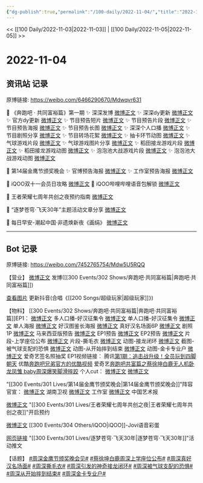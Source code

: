 ```yaml
---
{"dg-publish":true,"permalink":"/100-daily/2022-11-04/","title":"2022-11-04"}
---
```



<< [[100 Daily/2022-11-03\|2022-11-03]] | [[100 Daily/2022-11-05\|2022-11-05]] >>

# 2022-11-04

## 资讯站 记录

原博链接: https://weibo.com/6466290670/Mdwqvr631

💫 《奔跑吧 · 共同富裕篇》第一期
✨ 深深发博 [微博正文](https://m.weibo.cn/6466290670/4832174668521008)
✨ 深深dy更新 [微博正文](https://m.weibo.cn/6466290670/4832145795189501)
✨ 官方dy更新 [微博正文](https://m.weibo.cn/6466290670/4832143090389340)
✨ 节目预告短片 [微博正文](https://m.weibo.cn/6466290670/4832045756845284)
✨ 节目预告片段 [微博正文](https://m.weibo.cn/6466290670/4832135401703279)
✨ 节目预告海报 [微博正文](https://m.weibo.cn/6466290670/4832024336800873)
✨ 节目预告长图 [微博正文](https://m.weibo.cn/6466290670/4832039066672582)
✨ 深深个人口播 [微博正文](https://m.weibo.cn/6466290670/4832033701888252)
✨ 节目剧照分享 [微博正文](https://m.weibo.cn/6466290670/4832060689095154)
✨ 节目转场花絮 [微博正文](https://m.weibo.cn/6466290670/4832069999921782)
✨ 抽卡环节动图 [微博正文](https://m.weibo.cn/6466290670/4832217265865277)
✨ 气球游戏片段 [微博正文](https://m.weibo.cn/6466290670/4832211147167228)
✨ 气球游戏图片分享 [微博正文](https://m.weibo.cn/6466290670/4832210722758029)
✨ 稻田接龙游戏片段 [微博正文](https://m.weibo.cn/6466290670/4832210777277790)
✨ 稻田接龙游戏动图 [微博正文](https://m.weibo.cn/6466290670/4832211066429019)
✨ 泡泡池大战游戏片段 [微博正文](https://m.weibo.cn/6466290670/4832214502348537)
✨ 泡泡池大战游戏动图 [微博正文](https://m.weibo.cn/6466290670/4832210451172819)

💫 第14届金鹰节颁奖晚会
✨ 官博预告海报 [微博正文](https://m.weibo.cn/6466290670/4832025149707689)
✨ 工作室预告海报 [微博正文](https://m.weibo.cn/6466290670/4832027109752951)

💫 iQOO双十一会员日攻略 [微博正文](https://m.weibo.cn/6466290670/4832039452279697)
💫 iQOO哔哩哔哩语音包解锁 [微博正文](https://m.weibo.cn/6466290670/4832136644001849)

💫 王者荣耀七周年共创之夜预约指南 [微博正文](https://m.weibo.cn/6466290670/4832042569958175)

💫 “逐梦苍穹·飞天30年”主题活动文章分享 [微博正文](https://m.weibo.cn/6466290670/4832140393449970)

💫 每日早安-潮起中国·非遗焕新夜《画绢》 [微博正文](https://m.weibo.cn/6466290670/4831991708518118)

---
## Bot 记录

原博链接: https://weibo.com/7452765754/Mdw5U5RQQ

【营业】
[微博正文](http://weibo.com/1736988591/MduWje0Gw) 发博([[300 Events/302 Shows/奔跑吧·共同富裕篇\|奔跑吧·共同富裕篇]])

[查看图片](https://wx3.sinaimg.cn/large/0088n2Pggy1h7thevimrzj30qk1bygph.jpg) 更新抖音(合唱《[[200 Songs/超级玩家\|超级玩家]]》)

【物料】
[[300 Events/302 Shows/奔跑吧·共同富裕篇\|奔跑吧·共同富裕篇]]EP1：
[微博正文](https://weibo.com/5242381821/Mdr7V48dV) 多人口播-好汉征集令
[微博正文](https://weibo.com/5242381821/MdrdBiJ8v) 单人口播-好汉征集令
[微博正文](https://weibo.com/5242381821/Mdr1S5mxI) 单人海报
[微博正文](https://weibo.com/5242381821/Mdrqgq0rP) 好汉图鉴长海报
[微博正文](http://weibo.com/1642904381/Mdtq1rpEF) 真好汉名场面6P
[微博正文](https://weibo.com/5242381821/MdrIA2X9E) 剧照1P
[微博正文](http://weibo.com/1371117067/Mdh1v8FfK) 马来西亚版预告
[微博正文](https://weibo.com/5242381821/MdrCngNET) EP1预告
[微博正文](https://weibo.com/5242381821/Mdw3ke6K1) EP2预告
[微博正文](https://weibo.com/5242381821/Mdsfnfi1p) 片段-上学座位公布
[微博正文](https://weibo.com/5242381821/MdtWUDSGO) 片段-撕毛衣
[微博正文](https://weibo.com/5242381821/Mdvtgt72i) 动图-接龙闭环
[微博正文](https://weibo.com/5242381821/MdvB0qjjX) 截图-被气球支配的恐惧
[微博正文](https://weibo.com/5242381821/MdvUqvRdt) 动图-从开始摔到结束
[微博正文](https://weibo.com/5242381821/MdvXPaWhc) 动图-金卡专业户
[微博正文](http://weibo.com/1731986465/Mdtsm1NyO) 爱奇艺签名照抽奖
EP1视频链接：
腾讯[第1期：追击战升级！全员玩到四脚朝天](https://weibo.cn/sinaurl?u=https%3A%2F%2Fv.qq.com%2Fx%2Fcover%2Fmzc00200my8s5sr%2Fw0044vllwhj.html)
优酷[奔跑吧兄弟官方的优酷视频](https://weibo.cn/sinaurl?u=https%3A%2F%2Fv.youku.com%2Fv_show%2Fid_XNTkxNjY1NzA4NA%3D%3D.html)
爱奇艺[奔跑吧共富篇之蔡徐坤白鹿无人机卧龙凤雏 baby周深爆笑脚滑摔跤](https://weibo.cn/sinaurl?u=https%3A%2F%2Fwww.iqiyi.com%2Fv_13m2jplhue4.html)
个人cut：
[微博正文](http://weibo.com/1591169702/MdvMUwnHl)
[微博正文](http://weibo.com/1371117067/MdvTM38VZ)

"[[300 Events/301 Lives/第14届金鹰节颁奖晚会\|第14届金鹰节颁奖晚会]]"阵容官宣：
[微博正文](https://weibo.com/1638629382/Mdr4h2aJr) 湖南卫视
[微博正文](http://weibo.com/7478855230/Mdr7Xapnp) 工作室
[微博正文](http://weibo.com/1943724947/Mdr7dBE2O) 中国艺术报

[微博正文](http://weibo.com/6466290670/MdrzyFMzJ) "[[300 Events/301 Lives/王者荣耀七周年共创之夜\|王者荣耀七周年共创之夜]]"开启预约

[微博正文](http://weibo.com/6378846558/MdtG5kp4B) [[300 Events/304 Others/iQOO\|iQOO]]-Jovi语音彩蛋

[网页链接](https://weibo.cn/sinaurl?u=https%3A%2F%2Fmp.weixin.qq.com%2Fs%2FOuZWKqhD_mitFTM18QxEyw) "[[300 Events/301 Lives/逐梦苍穹·飞天30年\|逐梦苍穹·飞天30年]]"活动推文

【话题】
[#周深金鹰节颁奖晚会见#](https://s.weibo.com/weibo?q=%23%E5%91%A8%E6%B7%B1%E9%87%91%E9%B9%B0%E8%8A%82%E9%A2%81%E5%A5%96%E6%99%9A%E4%BC%9A%E8%A7%81%23)
[#蔡徐坤白鹿周深上学座位公布#](https://s.weibo.com/weibo?q=%23%E8%94%A1%E5%BE%90%E5%9D%A4%E7%99%BD%E9%B9%BF%E5%91%A8%E6%B7%B1%E4%B8%8A%E5%AD%A6%E5%BA%A7%E4%BD%8D%E5%85%AC%E5%B8%83%23)
[#周深真好汉名场面#](https://s.weibo.com/weibo?q=%23%E5%91%A8%E6%B7%B1%E7%9C%9F%E5%A5%BD%E6%B1%89%E5%90%8D%E5%9C%BA%E9%9D%A2%23)
[#周深撕毛衣#](https://s.weibo.com/weibo?q=%23%E5%91%A8%E6%B7%B1%E6%92%95%E6%AF%9B%E8%A1%A3%23)
[#周深引发的神奇接龙闭环#](https://s.weibo.com/weibo?q=%23%E5%91%A8%E6%B7%B1%E5%BC%95%E5%8F%91%E7%9A%84%E7%A5%9E%E5%A5%87%E6%8E%A5%E9%BE%99%E9%97%AD%E7%8E%AF%23)
[#周深被气球支配的恐惧#](https://s.weibo.com/weibo?q=%23%E5%91%A8%E6%B7%B1%E8%A2%AB%E6%B0%94%E7%90%83%E6%94%AF%E9%85%8D%E7%9A%84%E6%81%90%E6%83%A7%23)
[#周深从开始摔到结束#](https://s.weibo.com/weibo?q=%23%E5%91%A8%E6%B7%B1%E4%BB%8E%E5%BC%80%E5%A7%8B%E6%91%94%E5%88%B0%E7%BB%93%E6%9D%9F%23)
[#周深金卡专业户#](https://s.weibo.com/weibo?q=%23%E5%91%A8%E6%B7%B1%E9%87%91%E5%8D%A1%E4%B8%93%E4%B8%9A%E6%88%B7%23)
